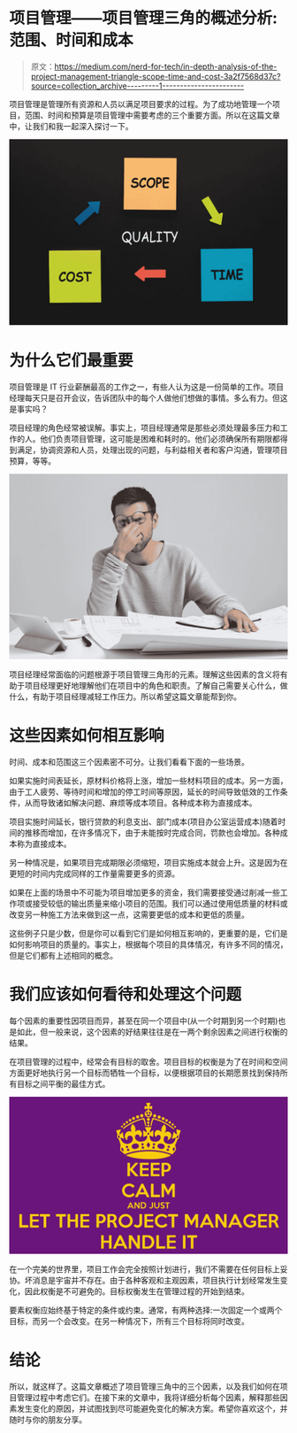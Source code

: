 # 项目管理——项目管理三角的概述分析:范围、时间和成本

> 原文：<https://medium.com/nerd-for-tech/in-depth-analysis-of-the-project-management-triangle-scope-time-and-cost-3a2f7568d37c?source=collection_archive---------1----------------------->

项目管理是管理所有资源和人员以满足项目要求的过程。为了成功地管理一个项目，范围、时间和预算是项目管理中需要考虑的三个重要方面。所以在这篇文章中，让我们和我一起深入探讨一下。

![](img/1c470e435f4ff6f533686a4fda62d343.png)

# 为什么它们最重要

项目管理是 IT 行业薪酬最高的工作之一，有些人认为这是一份简单的工作。项目经理每天只是召开会议，告诉团队中的每个人做他们想做的事情。多么有力。但这是事实吗？

项目经理的角色经常被误解。事实上，项目经理通常是那些必须处理最多压力和工作的人。他们负责项目管理，这可能是困难和耗时的。他们必须确保所有期限都得到满足，协调资源和人员，处理出现的问题，与利益相关者和客户沟通，管理项目预算，等等。

![](img/8d5f92b16998a52e9cbaca9a642434c0.png)

项目经理经常面临的问题根源于项目管理三角形的元素。理解这些因素的含义将有助于项目经理更好地理解他们在项目中的角色和职责。了解自己需要关心什么，做什么，有助于项目经理减轻工作压力。所以希望这篇文章能帮到你。

# 这些因素如何相互影响

时间、成本和范围这三个因素密不可分。让我们看看下面的一些场景。

如果实施时间表延长，原材料价格将上涨，增加一些材料项目的成本。另一方面，由于工人疲劳、等待时间和增加的停工时间等原因，延长的时间导致低效的工作条件，从而导致诸如解决问题、麻烦等成本项目。各种成本称为直接成本。

项目实施时间延长，银行贷款的利息支出、部门成本(项目办公室运营成本)随着时间的推移而增加，在许多情况下，由于未能按时完成合同，罚款也会增加。各种成本称为直接成本。

另一种情况是，如果项目完成期限必须缩短，项目实施成本就会上升。这是因为在更短的时间内完成同样的工作量需要更多的资源。

如果在上面的场景中不可能为项目增加更多的资金，我们需要接受通过削减一些工作项或接受较低的输出质量来缩小项目的范围。我们可以通过使用低质量的材料或改变另一种施工方法来做到这一点，这需要更低的成本和更低的质量。

这些例子只是少数，但是你可以看到它们是如何相互影响的，更重要的是，它们是如何影响项目的质量的。事实上，根据每个项目的具体情况，有许多不同的情况，但是它们都有上述相同的概念。

# 我们应该如何看待和处理这个问题

每个因素的重要性因项目而异，甚至在同一个项目中(从一个时期到另一个时期)也是如此，但一般来说，这个因素的好结果往往是在一两个剩余因素之间进行权衡的结果。

在项目管理的过程中，经常会有目标的取舍。项目目标的权衡是为了在时间和空间方面更好地执行另一个目标而牺牲一个目标，以便根据项目的长期愿景找到保持所有目标之间平衡的最佳方式。

![](img/572aac0404d7a7e1c097fec9c38e1d4c.png)

在一个完美的世界里，项目工作会完全按照计划进行，我们不需要在任何目标上妥协。坏消息是宇宙并不存在。由于各种客观和主观因素，项目执行计划经常发生变化，因此权衡是不可避免的。目标权衡发生在管理过程的开始到结束。

要素权衡应始终基于特定的条件或约束。通常，有两种选择:一次固定一个或两个目标，而另一个会改变。在另一种情况下，所有三个目标将同时改变。

# 结论

所以，就这样了。这篇文章概述了项目管理三角中的三个因素，以及我们如何在项目管理过程中考虑它们。在接下来的文章中，我将详细分析每个因素，解释那些因素发生变化的原因，并试图找到尽可能避免变化的解决方案。希望你喜欢这个，并随时与你的朋友分享。